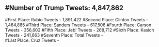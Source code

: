 #Number of Trump Tweets: 4,847,862
---
#First Place: Rubio Tweets - 1,891,422
#Second Place: Clinton Tweets - 1,464,885
#Third Place: Sanders Tweets - 617,506
#Fourth Place: Carson Tweets - 356,602
#Fifth Place: Jeb! Tweets - 268,712
#Sixth Place: Kasich Tweets - 241,663
#Seventh Place: Total Tweets -  
#Last Place: Cruz Tweets - 
